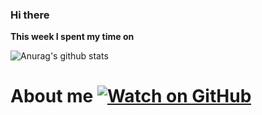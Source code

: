 ### Hi there 
**This week I spent my time on**

![Anurag's github stats](https://github-readme-stats.vercel.app/api?username=quoctuan-spk&count_private=true)

# About me [![Watch on GitHub](https://img.shields.io/github/watchers/jonsn0w/hyde.svg?style=social)](https://quoctuan-spk.github.io/) 
